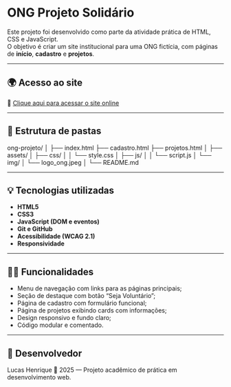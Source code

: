 # ONG Projeto Solidário

Este projeto foi desenvolvido como parte da atividade prática de HTML, CSS e JavaScript.  
O objetivo é criar um site institucional para uma ONG fictícia, com páginas de **início**, **cadastro** e **projetos**.

---

## 🌍 Acesso ao site
🔗 [Clique aqui para acessar o site online](https://lucashenrique5669-prog.github.io/ong-projeto/)

---

## 🧱 Estrutura de pastas

ong-projeto/
│
├── index.html
├── cadastro.html
├── projetos.html
│
├── assets/
│ ├── css/
│ │ └── style.css
│ ├── js/
│ │ └── script.js
│ └── img/
│ └── logo_ong.jpeg
│
└── README.md


---

## 💡 Tecnologias utilizadas

- **HTML5**
- **CSS3**
- **JavaScript (DOM e eventos)**
- **Git e GitHub**
- **Acessibilidade (WCAG 2.1)**
- **Responsividade**

---

## 👩‍💻 Funcionalidades

- Menu de navegação com links para as páginas principais;
- Seção de destaque com botão “Seja Voluntário”;
- Página de cadastro com formulário funcional;
- Página de projetos exibindo cards com informações;
- Design responsivo e fundo claro;
- Código modular e comentado.

---
## 🧠 Desenvolvedor
Lucas Henrique 
📅 2025 — Projeto acadêmico de prática em desenvolvimento web.


